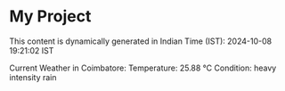 # My Project

This content is dynamically generated in Indian Time (IST): 2024-10-08 19:21:02 IST


Current Weather in Coimbatore:
Temperature: 25.88 °C
Condition: heavy intensity rain
